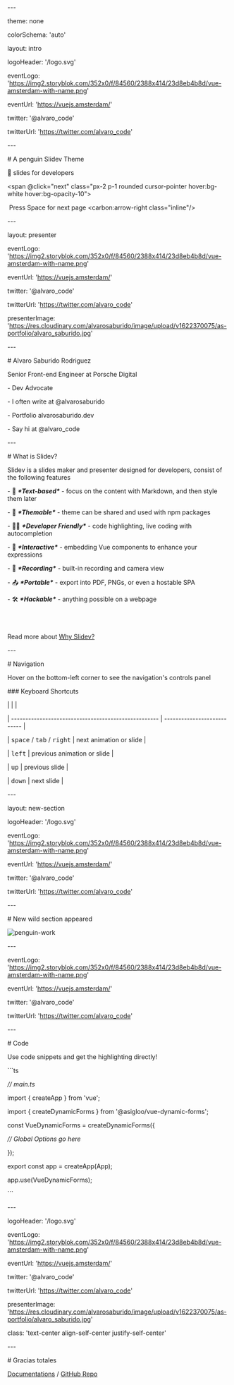 \---

theme: none

colorSchema: 'auto'

layout: intro

logoHeader: '/logo.svg'

eventLogo: 'https://img2.storyblok.com/352x0/f/84560/2388x414/23d8eb4b8d/vue-amsterdam-with-name.png'

eventUrl: 'https://vuejs.amsterdam/'

twitter: '@alvaro_code'

twitterUrl: 'https://twitter.com/alvaro_code'

\---



\# A penguin Slidev Theme



🐧 slides for developers



<div class="pt-12">

  <span @click="next" class="px-2 p-1 rounded cursor-pointer hover:bg-white hover:bg-opacity-10">

​    Press Space for next page <carbon:arrow-right class="inline"/>

  </span>

</div>



\---

layout: presenter

eventLogo: 'https://img2.storyblok.com/352x0/f/84560/2388x414/23d8eb4b8d/vue-amsterdam-with-name.png'

eventUrl: 'https://vuejs.amsterdam/'

twitter: '@alvaro_code'

twitterUrl: 'https://twitter.com/alvaro_code'

presenterImage: 'https://res.cloudinary.com/alvarosaburido/image/upload/v1622370075/as-portfolio/alvaro_saburido.jpg'

\---



\# Alvaro Saburido Rodriguez



Senior Front-end Engineer at <fancy-link  href="https://bcn.porsche.digital/en/" favicon="https://www.google.com/s2/favicons?domain=porsche.com" >Porsche Digital</fancy-link>



\- Dev Advocate

\- I often write at <fancy-link href="https://dev.to/alvarosaburido">@alvarosaburido</fancy-link>

\- Portfolio <fancy-link href="https://alvarosaburido.dev">alvarosaburido.dev</fancy-link>

\- Say hi at <fancy-link href="https://twitter.com/alvaro_code">@alvaro_code</fancy-link>

\---



\# What is Slidev?



Slidev is a slides maker and presenter designed for developers, consist of the following features



\- 📝 ***\*Text-based\**** - focus on the content with Markdown, and then style them later

\- 🎨 ***\*Themable\**** - theme can be shared and used with npm packages

\- 🧑‍💻 ***\*Developer Friendly\**** - code highlighting, live coding with autocompletion

\- 🤹 ***\*Interactive\**** - embedding Vue components to enhance your expressions

\- 🎥 ***\*Recording\**** - built-in recording and camera view

\- 📤 ***\*Portable\**** - export into PDF, PNGs, or even a hostable SPA

\- 🛠 ***\*Hackable\**** - anything possible on a webpage



<br>

<br>



Read more about [Why Slidev?](https://sli.dev/guide/why)



\---



\# Navigation



Hover on the bottom-left corner to see the navigation's controls panel



\### Keyboard Shortcuts



|                                                      |                             |

| ---------------------------------------------------- | --------------------------- |

| <kbd>space</kbd> / <kbd>tab</kbd> / <kbd>right</kbd> | next animation or slide     |

| <kbd>left</kbd>                                      | previous animation or slide |

| <kbd>up</kbd>                                        | previous slide              |

| <kbd>down</kbd>                                      | next slide                  |



\---

layout: new-section

logoHeader: '/logo.svg'

eventLogo: 'https://img2.storyblok.com/352x0/f/84560/2388x414/23d8eb4b8d/vue-amsterdam-with-name.png'

eventUrl: 'https://vuejs.amsterdam/'

twitter: '@alvaro_code'

twitterUrl: 'https://twitter.com/alvaro_code'

\---



\# New wild section appeared



![penguin-work](https://media.giphy.com/media/VkMV9TldsPd28/giphy.gif)



\---

eventLogo: 'https://img2.storyblok.com/352x0/f/84560/2388x414/23d8eb4b8d/vue-amsterdam-with-name.png'

eventUrl: 'https://vuejs.amsterdam/'

twitter: '@alvaro_code'

twitterUrl: 'https://twitter.com/alvaro_code'



\---



\# Code



Use code snippets and get the highlighting directly!



\```ts

*// main.ts*



import { createApp } from 'vue';

import { createDynamicForms } from '@asigloo/vue-dynamic-forms';



const VueDynamicForms = createDynamicForms({

  *// Global Options go here*

});



export const app = createApp(App);



app.use(VueDynamicForms);

\```



\---

logoHeader: '/logo.svg'

eventLogo: 'https://img2.storyblok.com/352x0/f/84560/2388x414/23d8eb4b8d/vue-amsterdam-with-name.png'

eventUrl: 'https://vuejs.amsterdam/'

twitter: '@alvaro_code'

twitterUrl: 'https://twitter.com/alvaro_code'

presenterImage: 'https://res.cloudinary.com/alvarosaburido/image/upload/v1622370075/as-portfolio/alvaro_saburido.jpg'

class: 'text-center align-self-center justify-self-center'

\---



\# Gracias totales



[Documentations](https://sli.dev) / [GitHub Repo](https://github.com/slidevjs/slidev)